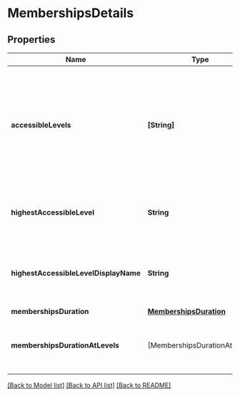 # MembershipsDetails

## Properties
Name | Type | Description | Notes
------------ | ------------- | ------------- | -------------
**accessibleLevels** | **[String]** | Ids of all levels that the user has access to. This includes the currently active level and all other levels that are included because of a higher purchase. | [optional] 
**highestAccessibleLevel** | **String** | Id of the highest level that the user has access to at the moment. | [optional] 
**highestAccessibleLevelDisplayName** | **String** | Display name for the highest level that the user has access to at the moment. | [optional] 
**membershipsDuration** | [**MembershipsDuration**](MembershipsDuration.md) |  | [optional] 
**membershipsDurationAtLevels** | [MembershipsDurationAtLevel] | Data about memberships duration on particular pricing levels. | [optional] 

[[Back to Model list]](../README.md#documentation-for-models) [[Back to API list]](../README.md#documentation-for-api-endpoints) [[Back to README]](../README.md)


